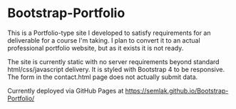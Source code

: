 # Bootstrap-Portfolio

This is a Portfolio-type site I developed to satisfy requirements for an deliverable for a course I'm taking. I plan to convert it to an actual professional portfolio website, but as it exists it is not ready.

The site is currently static with no server requirements beyond standard html/css/javascript delivery. It is styled with Bootstrap 4 to be responsive. The form in the contact.html page does not actually submit data.

Currently deployed via GitHub Pages at https://semlak.github.io/Bootstrap-Portfolio/